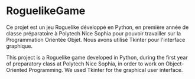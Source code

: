 # RoguelikeGame
Ce projet est un jeu Roguelike développé en Python, en première année de classe préparatoire à Polytech Nice Sophia pour pouvoir travailler sur la Programmation Orientée Objet. Nous avons utilisé Tkinter pour l'interface graphique.

This project is a Roguelike game developed in Python, during the first year of preparatory class at Polytech Nice Sophia, in order to work on Object-Oriented Programming. We used Tkinter for the graphical user interface.
